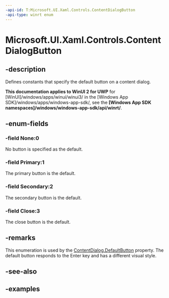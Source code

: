 ```yaml
---
-api-id: T:Microsoft.UI.Xaml.Controls.ContentDialogButton
-api-type: winrt enum
---
```


<!-- Enumeration syntax.
public enum ContentDialogButton : int {
	None = 0
	Primary = 1
	Secondary = 2
	Close = 3
}
-->

# Microsoft.UI.Xaml.Controls.ContentDialogButton

## -description
Defines constants that specify the default button on a content dialog.

**This documentation applies to WinUI 2 for UWP** for [WinUI]/windows/apps/winui/winui3/ in the [Windows App SDK]/windows/apps/windows-app-sdk/, see the **[Windows App SDK namespaces]/windows/windows-app-sdk/api/winrt/**.

## -enum-fields

### -field None:0
No button is specified as the default.

### -field Primary:1
The primary button is the default.

### -field Secondary:2
The secondary button is the default.

### -field Close:3
The close button is the default.

## -remarks
This enumeration is used by the [ContentDialog.DefaultButton](contentdialog_defaultbutton.md) property.
The default button responds to the Enter key and has a different visual style.

## -see-also

## -examples

